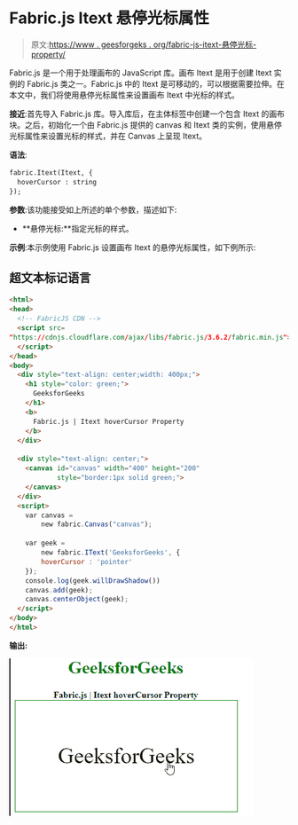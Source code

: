# Fabric.js Itext 悬停光标属性

> 原文:[https://www . geesforgeks . org/fabric-js-itext-悬停光标-property/](https://www.geeksforgeeks.org/fabric-js-itext-hovercursor-property/)

Fabric.js 是一个用于处理画布的 JavaScript 库。画布 Itext 是用于创建 Itext 实例的 Fabric.js 类之一。Fabric.js 中的 Itext 是可移动的，可以根据需要拉伸。在本文中，我们将使用悬停光标属性来设置画布 Itext 中光标的样式。

**接近**:首先导入 Fabric.js 库。导入库后，在主体标签中创建一个包含 Itext 的画布块。之后，初始化一个由 Fabric.js 提供的 canvas 和 Itext 类的实例，使用悬停光标属性来设置光标的样式，并在 Canvas 上呈现 Itext。

**语法**:

```html
fabric.Itext(Itext, {
  hoverCursor : string
});
```

**参数**:该功能接受如上所述的单个参数，描述如下:

*   **悬停光标:**指定光标的样式。

**示例**:本示例使用 Fabric.js 设置画布 Itext 的悬停光标属性，如下例所示:

## 超文本标记语言

```html
<html> 
<head>
  <!-- FabricJS CDN -->
  <script src= 
"https://cdnjs.cloudflare.com/ajax/libs/fabric.js/3.6.2/fabric.min.js"> 
  </script> 
</head> 
<body> 
  <div style="text-align: center;width: 400px;"> 
    <h1 style="color: green;"> 
      GeeksforGeeks 
    </h1>
    <b> 
      Fabric.js | Itext hoverCursor Property 
    </b> 
  </div> 

  <div style="text-align: center;"> 
    <canvas id="canvas" width="400" height="200"
            style="border:1px solid green;"> 
    </canvas> 
  </div> 
  <script> 
    var canvas = 
        new fabric.Canvas("canvas"); 

    var geek = 
        new fabric.IText('GeeksforGeeks', {
        hoverCursor : 'pointer'
    });
    console.log(geek.willDrawShadow())
    canvas.add(geek);
    canvas.centerObject(geek); 
  </script> 
</body> 
</html>
```

**输出:**

![](img/68b1b3666497dc5230bd4c8af232e8b3.png)